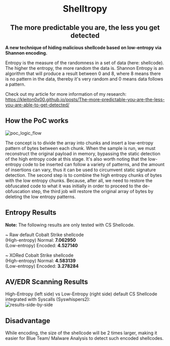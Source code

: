 <h1 align="center">
    Shelltropy
</h1>

<h2 align="center">
    The more predictable you are, the less you get detected
</h2>

**A new technique of hiding malicious shellcode based on low-entropy via Shannon encoding.**

Entropy is the measure of the randomness in a set of data (here: shellcode). The higher the entropy, the more random the data is. Shannon Entropy is an algorithm that will produce a result between 0 and 8, where 8 means there is no pattern in the data, thereby it's very random and 0 means data follows a pattern.

Check out my article for more information of my research: https://kleiton0x00.github.io/posts/The-more-predictable-you-are-the-less-you-are-able-to-get-detected/

## How the PoC works

![poc_logic_flow](https://github.com/kleiton0x00/Shelltropy/blob/main/Images/encoding_logic_flow.jpg?raw=true)

The concept is to divide the array into chunks and insert a low-entropy pattern of bytes between each chunk. When the sample is run, we must reconstruct the original payload in memory, bypassing the static detection of the high entropy code at this stage.
It's also worth noting that the low-entropy code to be inserted can follow a variety of patterns, and the amount of insertions can vary, thus it can be used to circumvent static signature detection. The second step is to combine the high entropy chunks of bytes with the low entropy chunks. 
Because, after all, we need to restore the obfuscated code to what it was initially in order to proceed to the de-obfuscation step, the third job will restore the original array of bytes by deleting the low entropy patterns. 

## Entropy Results

**Note:** The following results are only tested with CS Shellcode.

~ Raw default Cobalt Strike shellcode  
(High-entropy) Normal: **7.062950**   
(Low-entropy) Encoded: **4.527140**  

~ XORed Cobalt Strike shellcode  
(High-entropy) Normal: **4.583139**    
(Low-entropy) Encoded: **3.278284**

## AV/EDR Scanning Results

High-Entropy (left side) vs Low-Entropy (right side) default CS Shellcode integrated with Syscalls (Syswhispers2):  
![results-side-by-side](https://i.imgur.com/ZXcGlDQ.jpg)

## Disadvantage

While encoding, the size of the shellcode will be 2 times larger, making it easier for Blue Team/ Malware Analysis to detect such encoded shellcodes.
